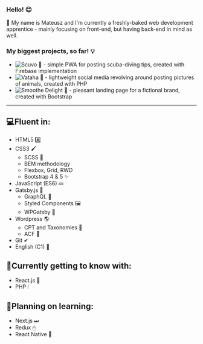 ### Hello! 😊

🔴 My name is Mateusz and I'm currently a freshly-baked web development apprentice - mainly focusing on front-end, but having back-end in mind as well.


### My biggest projects, so far! 💡
- ![Scuvo 🌊](https://github.com/FoxSaysDerp/scuvo-app) - simple PWA for posting scuba-diving tips, created with Firebase implementation
- ![Vataha 🐾](https://github.com/FoxSaysDerp/vataha) - lightweight social media revolving around posting pictures of animals, created with PHP
- ![Smoothe Delight 🍨](https://github.com/FoxSaysDerp/smoothie-delight) - pleasant landing page for a fictional brand, created with Bootstrap

-----

## 💻Fluent in:
- HTML5 #️⃣
- CSS3 🖌
    - SCSS 🎨
    - BEM methodology
    - Flexbox, Grid, RWD
    - Bootstrap 4 & 5 ✨
- JavaScript (ES6) 💤
- Gatsby.js 🤵
    - GraphQL 🎀
    - Styled Components 🖼
    - WPGatsby 🔗
- Wordpress 🌎
    - CPT and Taxonomies 🧵
    - ACF 📝
- Git ✔
- English (C1) 💬

## 🌱Currently getting to know with:
- React.js 💎
- PHP 🕯

## 🔭Planning on learning:
- Next.js ⏭
- Redux 🖱
- React Native 📱
